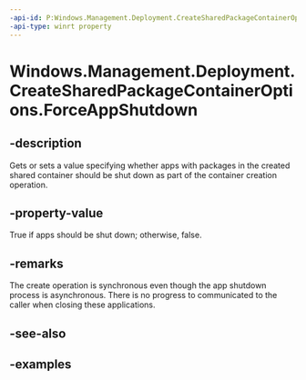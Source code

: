 ```yaml
---
-api-id: P:Windows.Management.Deployment.CreateSharedPackageContainerOptions.ForceAppShutdown
-api-type: winrt property
---
```


# Windows.Management.Deployment.CreateSharedPackageContainerOptions.ForceAppShutdown

<!--
public bool ForceAppShutdown { get; set; }
-->


## -description

Gets or sets a value specifying whether apps with packages in the created shared container should be shut down as part of the container creation operation.

## -property-value

True if apps should be shut down; otherwise, false.

## -remarks

The create operation is synchronous even though the app shutdown process is asynchronous. There is no progress to communicated to the caller when closing these applications.

## -see-also

## -examples


